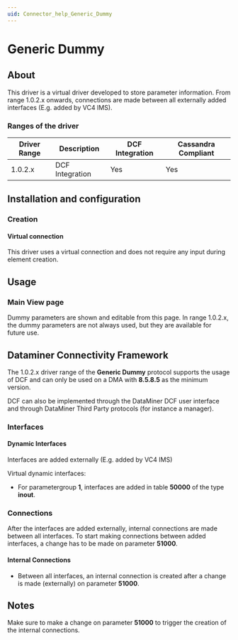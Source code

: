 ```yaml
---
uid: Connector_help_Generic_Dummy
---
```


# Generic Dummy

## About

This driver is a virtual driver developed to store parameter information. From range 1.0.2.x onwards, connections are made between all externally added interfaces (E.g. added by VC4 IMS).

### Ranges of the driver

| **Driver Range** | **Description** | **DCF Integration** | **Cassandra Compliant** |
|------------------|-----------------|---------------------|-------------------------|
| 1.0.2.x          | DCF Integration | Yes                 | Yes                     |

## Installation and configuration

### Creation

#### Virtual connection

This driver uses a virtual connection and does not require any input during element creation.

## Usage

### Main View page

Dummy parameters are shown and editable from this page. In range 1.0.2.x, the dummy parameters are not always used, but they are available for future use.

## Dataminer Connectivity Framework

The 1.0.2.x driver range of the **Generic Dummy** protocol supports the usage of DCF and can only be used on a DMA with **8.5.8.5** as the minimum version.

DCF can also be implemented through the DataMiner DCF user interface and through DataMiner Third Party protocols (for instance a manager).

### Interfaces

#### Dynamic Interfaces

Interfaces are added externally (E.g. added by VC4 IMS)

Virtual dynamic interfaces:

- For parametergroup **1**, interfaces are added in table **50000** of the type **inout**.

### Connections

After the interfaces are added externally, internal connections are made between all interfaces. To start making connections between added interfaces, a change has to be made on parameter **51000**.

#### Internal Connections

- Between all interfaces, an internal connection is created after a change is made (externally) on parameter **51000**.

## Notes

Make sure to make a change on parameter **51000** to trigger the creation of the internal connections.
